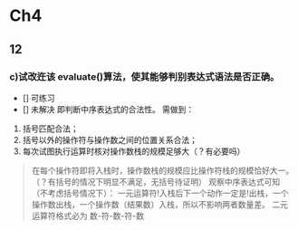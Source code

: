 # Ch4
## 12
### c)试改迕该 evaluate()算法，使其能够判别表达式语法是否正确。
- [] 可练习
- [] 未解决
即判断中序表达式的合法性。
需做到：
1) 括号匹配合法；
2) 括号以外的操作符与操作数之间的位置关系合法；
3) 每次试图执行运算时核对操作数栈的规模足够大（？有必要吗）
> 在每个操作符即将入栈时，操作数栈的规模应比操作符栈的规模恰好大一。（？有括号的情况下明显不满足，无括号待证明）
观察中序表达式可知（不考虑括号情况下）：
一元运算符!入栈后下一个动作一定是!出栈，一个操作数出栈，一个操作数（结果数）入栈，所以不影响两者数量差。
二元运算符格式必为 数-符-数-符-数
